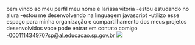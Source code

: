 bem vindo ao meu perfil
meu nome é larissa vitoria
-estou estudando no alura
-estou me desenvolvendo na linguagem javascript
-utilizo esse espaço para minha organização e compartilhamento dos meus projetos desenvolvidos
voce pode entrar em contato comigo
-0001114349707sp@al.educacao.sp.gov.br
![](https://media1.tenor.com/m/WL5Qii5hqMYAAAAC/hola-snoopy.gif)
